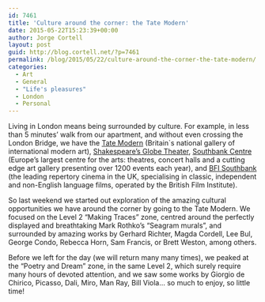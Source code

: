 ```yaml
---
id: 7461
title: 'Culture around the corner: the Tate Modern'
date: 2015-05-22T15:23:39+00:00
author: Jorge Cortell
layout: post
guid: http://blog.cortell.net/?p=7461
permalink: /blog/2015/05/22/culture-around-the-corner-the-tate-modern/
categories:
  - Art
  - General
  - "Life's pleasures"
  - London
  - Personal
---
```

Living in London means being surrounded by culture. For example, in less than 5 minutes’ walk from our apartment, and without even crossing the London Bridge, we have the <a href="http://www.tate.org.uk/visit/tate-modern" target="_blank">Tate Modern</a> (Britain`s national gallery of international modern art), <a href="http://www.shakespearesglobe.com/" target="_blank">Shakespeare’s Globe Theater</a>, <a href="http://www.southbankcentre.co.uk/" target="_blank">Southbank Centre</a> (Europe’s largest centre for the arts: theatres, concert halls and a cutting edge art gallery presenting over 1200 events each year), and <a href="https://whatson.bfi.org.uk/Online/" target="_blank">BFI Southbank</a> (the leading repertory cinema in the UK, specialising in classic, independent and non-English language films, operated by the British Film Institute).

So last weekend we started out exploration of the amazing cultural opportunities we have around the corner by going to the Tate Modern. We focused on the Level 2 “Making Traces” zone, centred around the perfectly displayed and breathtaking Mark Rothko’s “Seagram murals”, and surrounded by amazing works by Gerhard Richter, Magda Cordell, Lee Bul, George Condo, Rebecca Horn, Sam Francis, or Brett Weston, among others.

Before we left for the day (we will return many many times), we peaked at the “Poetry and Dream” zone, in the same Level 2, which surely require many hours of devoted attention, and we saw some works by Giorgio de Chirico, Picasso, Dali, Miro, Man Ray, Bill Viola… so much to enjoy, so little time!